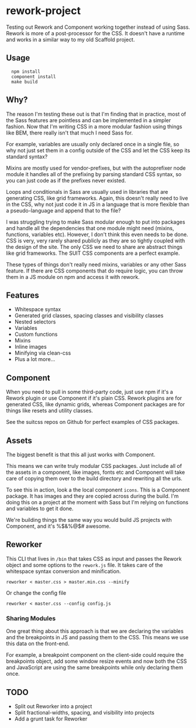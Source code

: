 # rework-project

Testing out Rework and Component working together instead of using Sass. Rework
is more of a post-processor for the CSS. It doesn't have a runtime and works in a
similar way to my old Scaffold project.

## Usage

```
  npm install
  component install
  make build
```

## Why?

The reason I'm testing these out is that I'm finding that in practice, most of the
Sass features are pointless and can be implemented in a simpler fashion. Now that
I'm writing CSS in a more modular fashion using things like BEM, there really
isn't that much I need Sass for.

For example, variables are usually only declared once in a single file, so why not just set them
in a config outside of the CSS and let the CSS keep its standard syntax?

Mixins are mostly used for vendor-prefixes, but with the autoprefixer node module
it handles all of the prefixing by parsing standard CSS syntax, so you can just code
as if the prefixes never existed.

Loops and conditionals in Sass are usually used in libraries that are generating CSS,
like grid frameworks. Again, this doesn't really need to live in the CSS, why not
just code it in JS in a language that is more flexible than a pseudo-language and
append that to the file?

I was struggling trying to make Sass modular enough to put into packages and handle
all the dependencies that one module might need (mixins, functions, variables etc).
However, I don't think this even needs to be done. CSS is very, very rarely shared
publicly as they are so tightly coupled with the design of the site. The only CSS
we need to share are abstract things like grid frameworks. The SUIT CSS components
are a perfect example.

These types of things don't really need mixins, variables or any other Sass feature.
If there are CSS components that do require logic, you can throw them in a JS
module on npm and access it with rework.

## Features

* Whitespace syntax
* Generated grid classes, spacing classes and visibility classes
* Nested selectors
* Variables
* Custom functions
* Mixins
* Inline images
* Minifying via clean-css
* Plus a lot more...

## Component

When you need to pull in some third-party code, just use npm if it's a Rework
plugin or use Component if it's plain CSS. Rework plugins are for generated
CSS, like dynamic grids, whereas Component packages are for things like resets
and utility classes.

See the suitcss repos on Github for perfect examples of CSS packages.

## Assets

The biggest benefit is that this all just works with Component.

This means we can write truly modular CSS packages. Just include all of the assets in a
component, like images, fonts etc and Component will take care of copying them
over to the build directory and rewriting all the urls.

To see this in action, look a the local component `icons`. This is a Component
package. It has images and they are copied across during the build. I'm doing
this on a project at the moment with Sass but I'm relying on functions and variables
to get it done.

We're building things the same way you would build JS projects with Component,
and it's %$&%@$# awesome.

## Reworker

This CLI that lives in `/bin` that takes CSS as input and passes the Rework object and some options to
the `rework.js` file. It takes care of the whitespace syntax conversion and minification.

```
reworker < master.css > master.min.css --minify
```

Or change the config file

```
reworker < master.css --config config.js
```

### Sharing Modules

One great thing about this approach is that we are declaring the variables and the
breakpoints in JS and passing them to the CSS. This means we use this data on the
front-end.

For example, a breakpoint component on the client-side could require the breakpoints
object, add some window resize events and now both the CSS and JavaScript are using
the same breakpoints while only declaring them once.

## TODO

* Split out Reworker into a project
* Split fractional-widths, spacing, and visibility into projects
* Add a grunt task for Reworker